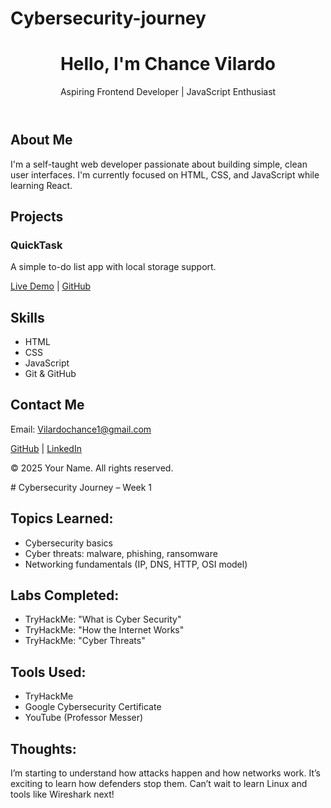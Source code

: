# Cybersecurity-journey<!DOCTYPE html>
<html lang="en">
<head>
  <meta charset="UTF-8" />
  <meta name="viewport" content="width=device-width, initial-scale=1.0"/>
  <title>Your Name | Developer Portfolio</title>
  <link rel="stylesheet" href="style.css" />
</head>
<body>
  <header class="hero">
    <h1>Hello, I'm <span>Chance Vilardo</span></h1>
    <p>Aspiring Frontend Developer | JavaScript Enthusiast</p>
  </header>

  <section class="about">
    <h2>About Me</h2>
    <p>
      I'm a self-taught web developer passionate about building simple, clean user interfaces. I'm currently focused on HTML, CSS, and JavaScript while learning React.
    </p>
  </section>

  <section class="projects">
    <h2>Projects</h2>
    <div class="project-card">
      <h3>QuickTask</h3>
      <p>A simple to-do list app with local storage support.</p>
      <a href="https://yourliveprojectlink.com" target="_blank">Live Demo</a> |
      <a href="https://github.com/yourusername/quicktask" target="_blank">GitHub</a>
    </div>
    <!-- Add more projects here -->
  </section>

  <section class="skills">
    <h2>Skills</h2>
    <ul>
      <li>HTML</li>
      <li>CSS</li>
      <li>JavaScript</li>
      <li>Git & GitHub</li>
    </ul>
  </section>

  <section class="contact">
    <h2>Contact Me</h2>
    <p>Email: <a href="mailto:youremail@example.com">Vilardochance1@gmail.com</a></p>
    <p>
      <a href="https://github.com/yourusername" target="_blank">GitHub</a> |
      <a href="https://linkedin.com/in/yourusername" target="_blank">LinkedIn</a>
    </p>
  </section>

  <footer>
    <p>&copy; 2025 Your Name. All rights reserved.</p>
  </footer>
</body>
</html>
# Cybersecurity Journey – Week 1

## Topics Learned:
- Cybersecurity basics
- Cyber threats: malware, phishing, ransomware
- Networking fundamentals (IP, DNS, HTTP, OSI model)

## Labs Completed:
- TryHackMe: "What is Cyber Security"
- TryHackMe: "How the Internet Works"
- TryHackMe: "Cyber Threats"

## Tools Used:
- TryHackMe
- Google Cybersecurity Certificate
- YouTube (Professor Messer)

## Thoughts:
I’m starting to understand how attacks happen and how networks work. It’s exciting to learn how defenders stop them. Can’t wait to learn Linux and tools like Wireshark next!

